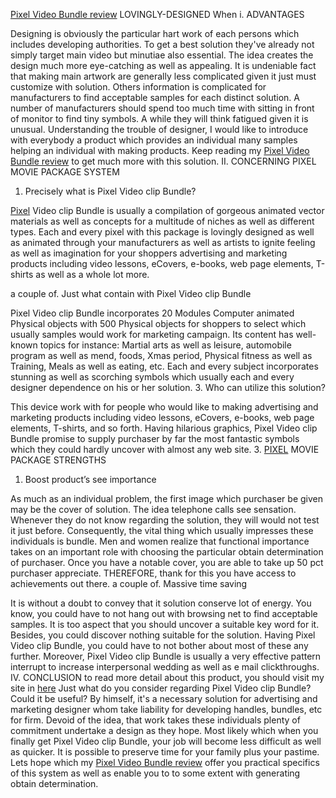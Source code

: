 
<a href=http://im-bonus.com/pixel-video-bundle-review-bonus/>Pixel Video Bundle review</a>
LOVINGLY-DESIGNED
When i. ADVANTAGES

Designing is obviously the particular hart work of each persons which includes developing authorities. To get a best solution they've already not simply target main video but minutiae also essential. The idea creates the design much more eye-catching as well as appealing.
It is undeniable fact that making main artwork are generally less complicated given it just must customize with solution. Others information is complicated for manufacturers to find acceptable samples for each distinct solution. A number of manufacturers should spend too much time with sitting in front of monitor to find tiny symbols. A while they will think fatigued given it is unusual.
Understanding the trouble of designer, I would like to introduce with everybody a product which provides an individual many samples helping an individual with making products. Keep reading my <a href=http://im-bonus.com/pixel-video-bundle-review-bonus/>Pixel Video Bundle review</a> to get much more with this solution.
II. CONCERNING PIXEL MOVIE PACKAGE SYSTEM

1. Precisely what is Pixel Video clip Bundle?

<a href=http://im-bonus.com/pixel-video-bundle-review-bonus/>Pixel</a> Video clip Bundle is usually a compilation of gorgeous animated vector materials as well as concepts for a multitude of niches as well as different types. Each and every pixel with this package is lovingly designed as well as animated through your manufacturers as well as artists to ignite feeling as well as imagination for your shoppers advertising and marketing products including video lessons, eCovers, e-books, web page elements, T-shirts as well as a whole lot more.



a couple of. Just what contain with Pixel Video clip Bundle

Pixel Video clip Bundle incorporates 20 Modules Computer animated Physical objects with 500 Physical objects for shoppers to select which usually samples would work for marketing campaign. Its content has well-known topics for instance: Martial arts as well as leisure, automobile program as well as mend, foods, Xmas period, Physical fitness as well as Training, Meals as well as eating, etc. Each and every subject incorporates stunning as well as scorching symbols which usually each and every designer dependence on his or her solution.
3. Who can utilize this solution?

This device work with for people who would like to making advertising and marketing products including video lessons, eCovers, e-books, web page elements, T-shirts, and so forth. Having hilarious graphics, Pixel Video clip Bundle promise to supply purchaser by far the most fantastic symbols which they could hardly uncover with almost any web site.
3. <a href=http://im-bonus.com/pixel-video-bundle-review-bonus/>PIXEL</a> MOVIE PACKAGE STRENGTHS
1. Boost product’s see importance

As much as an individual problem, the first image which purchaser be given may be the cover of solution. The idea telephone calls see sensation. Whenever they do not know regarding the solution, they will would not test it just before. Consequently, the vital thing which usually impresses these individuals is bundle. Men and women realize that functional importance takes on an important role with choosing the particular obtain determination of purchaser. Once you have a notable cover, you are able to take up 50 pct purchaser appreciate. THEREFORE, thank for this you have access to achievements out there.
a couple of. Massive time saving

It is without a doubt to convey that it solution conserve lot of energy. You know, you could have to not hang out with browsing net to find acceptable samples. It is too aspect that you should uncover a suitable key word for it. Besides, you could discover nothing suitable for the solution. Having Pixel Video clip Bundle, you could have to not bother about most of these any further.
Moreover, Pixel Video clip Bundle is usually a very effective pattern interrupt to increase interpersonal wedding as well as e mail clickthroughs.
IV. CONCLUSION
to read more detail about this product, you should visit my site in <a href=http://im-bonus.com/pixel-video-bundle-review-bonus/>here</a>
Just what do you consider regarding Pixel Video clip Bundle? Could it be useful?
By himself, it's a necessary solution for advertising and marketing designer whom take liability for developing handles, bundles, etc for firm. Devoid of the idea, that work takes these individuals plenty of commitment undertake a design as they hope.
Most likely which when you finally get Pixel Video clip Bundle, your job will become less difficult as well as quicker. It is possible to preserve time for your family plus your pastime.
Lets hope which my <a href=http://im-bonus.com/pixel-video-bundle-review-bonus/>Pixel Video Bundle review</a> offer you practical specifics of this system as well as enable you to to some extent with generating obtain determination.
